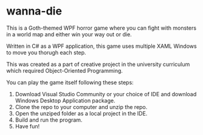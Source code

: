 # wanna-die

This is a Goth-themed WPF horror game where you can fight with monsters in a world map and either win your way out or die.

Written in C# as a WPF application, this game uses multiple XAML Windows to move you thorugh each step.

This was created as a part of creative project in the university curriculum which required Object-Oriented Programming.

You can play the game itself following these steps:

1. Download Visual Studio Community or your choice of IDE and download Windows Desktop Application package.
2. Clone the repo to your computer and unzip the repo.
3. Open the unziped folder as a local project in the IDE.
4. Build and run the program.
5. Have fun!
